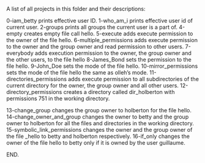 A list of all projects in this folder and their descriptions:

0-iam_betty   	       prints effective user ID.
1-who_am_i	       prints effective user id of current user.
2-groups	       prints all groups the current user is a part of.
4-empty		       creates empty file call hello.
5-execute	       adds execute permission to the owner of the file hello.
6-multiple_permissions  adds execute permission to the owner and the group owner and read permission to other users.
7-everybody		adds execution permission to the owner, the group owner and the other users, to the file hello
8-James_Bond		sets the permission to the file hello.
9-John_Doe		sets the mode of the file hello.
10-mirror_permissions	sets the mode of the file hello the same as olleh’s mode.
11-directories_permissions adds execute permission to all subdirectories of the current directory for the owner, the group owner and all other users.
12-directory_permissions   creates a directory called dir_holberton with permissions 751 in the working directory.

13-change_group		   changes the group owner to holberton for the file hello.
14-change_owner_and_group  changes the owner to betty and the group owner to holberton for all the files and directories in the working directory.
15-symbolic_link_permissions changes the owner and the group owner of the file _hello to betty and holberton respectively.
16-if_only		     changes the owner of the file hello to betty only if it is owned by the user guillaume.

END. 